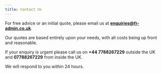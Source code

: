 ```yaml
---
title: Contact Us
---
```


For free advice or an initial quote, please email us at **enquiries@fr-admin.co.uk**.

Our quotes are based entirely upon your needs, with all costs being up front and reasonable. 

If your enquiry is urgent please call us on **+44 7788267229** outside the UK and **07788267229** from inside the UK. 

We will respond to you within 24 hours. 
